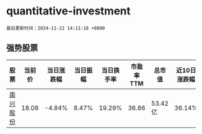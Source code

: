 # quantitative-investment

`最后更新时间：2024-11-22 14:11:18 +0800`

## 强势股票

|股票|当前价|当日涨跌幅|当日振幅|当日换手率|市盈率TTM|总市值|近10日涨跌幅|
|----|----|----|----|----|----|----|----|
|[南兴股份](https://xueqiu.com/S/SZ002757)|18.08|-4.84%|8.47%|19.29%|36.86|53.42亿|36.14%|
